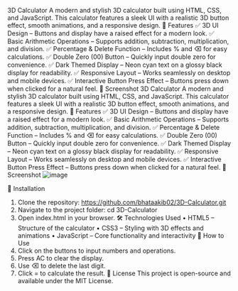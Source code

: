 3D Calculator
A modern and stylish 3D calculator built using HTML, CSS, and JavaScript. This calculator features a sleek UI with a realistic 3D button effect, smooth animations, and a responsive design.
🚀 Features
✅ 3D UI Design – Buttons and display have a raised effect for a modern look.
✅ Basic Arithmetic Operations – Supports addition, subtraction, multiplication, and division.
✅ Percentage & Delete Function – Includes % and ⌫ for easy calculations.
✅ Double Zero (00) Button – Quickly input double zero for convenience.
✅ Dark Themed Display – Neon cyan text on a glossy black display for readability.
✅ Responsive Layout – Works seamlessly on desktop and mobile devices.
✅ Interactive Button Press Effect – Buttons press down when clicked for a natural feel.
📸 Screenshot
 3D Calculator
A modern and stylish 3D calculator built using HTML, CSS, and JavaScript. This calculator features a sleek UI with a realistic 3D button effect, smooth animations, and a responsive design.
🚀 Features
✅ 3D UI Design – Buttons and display have a raised effect for a modern look.
✅ Basic Arithmetic Operations – Supports addition, subtraction, multiplication, and division.
✅ Percentage & Delete Function – Includes % and ⌫ for easy calculations.
✅ Double Zero (00) Button – Quickly input double zero for convenience.
✅ Dark Themed Display – Neon cyan text on a glossy black display for readability.
✅ Responsive Layout – Works seamlessly on desktop and mobile devices.
✅ Interactive Button Press Effect – Buttons press down when clicked for a natural feel.
📸 Screenshot
 ![image](https://github.com/user-attachments/assets/fc291c10-5c36-4dcf-a387-c225ede92133)

📂 Installation
1.	Clone the repository:
https://github.com/bhataakib02/3D-Calculator.git
2.	Navigate to the project folder:
cd 3D-Calculator
3.	Open index.html in your browser.
🛠️ Technologies Used
•	HTML5 – Structure of the calculator
•	CSS3 – Styling with 3D effects and animations
•	JavaScript – Core functionality and interactivity
📌 How to Use
1.	Click on the buttons to input numbers and operations.
2.	Press AC to clear the display.
3.	Use ⌫ to delete the last digit.
4.	Click = to calculate the result.
📜 License
This project is open-source and available under the MIT License.


